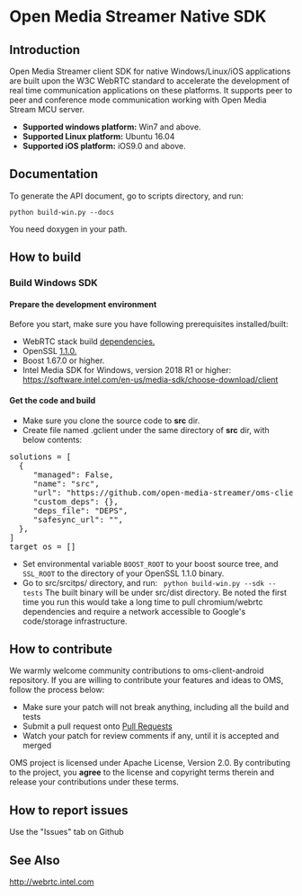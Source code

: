 # Open Media Streamer Native SDK

## Introduction
Open Media Streamer client SDK for native Windows/Linux/iOS applications are built upon the W3C WebRTC standard to accelerate the development of real time communication applications on these platforms. It supports peer to peer and conference mode communication working with Open Media Stream MCU server.

+ **Supported windows platform:** Win7 and above.<br>
+ **Supported Linux platform:** Ubuntu 16.04<br>
+ **Supported iOS platform:** iOS9.0 and above.

## Documentation
To generate the API document, go to scripts directory, and run:
````
python build-win.py --docs
````
You need doxygen in your path.

## How to build

### Build Windows SDK

#### Prepare the development environment
Before you start, make sure you have following prerequisites installed/built:

+ WebRTC stack build <a href="https://webrtc.org/native-code/development/prerequisite-sw/"> dependencies.</a>
+ OpenSSL <a href="https://www.openssl.org/source/openssl-1.1.0j.tar.gz">1.1.0.</a>
+ Boost 1.67.0 or higher. 
+ Intel Media SDK for Windows, version 2018 R1 or higher: <https://software.intel.com/en-us/media-sdk/choose-download/client>

#### Get the code and build
+ Make sure you clone the source code to **src** dir.
+ Create file named .gclient under the same directory of **src** dir, with below contents:<br>
<pre>
solutions = [ 
  {  
     "managed": False,  
     "name": "src",  
     "url": "https://github.com/open-media-streamer/oms-client-native.git",  
     "custom_deps": {},  
     "deps_file": "DEPS",  
     "safesync_url": "",  
  },  
]  
target_os = []  
</pre>
+ Set environmental variable ````BOOST_ROOT```` to your boost source tree, and ````SSL_ROOT```` to the directory of your OpenSSL 1.1.0 binary.
+ Go to src/srcitps/ directory, and run: ```` python build-win.py --sdk --tests```` The built binary will be under src/dist directory. Be noted the first time you run this would take a long time to pull chromium/webrtc dependencies and require a network accessible to Google's code/storage infrastructure.

## How to contribute
We warmly welcome community contributions to oms-client-android repository. If you are willing to contribute your features and ideas to OMS, follow the process below:

+ Make sure your patch will not break anything, including all the build and tests
+ Submit a pull request onto <a href="https://github.com/open-media-streamer/oms-client-native/pulls">Pull Requests</a>
+ Watch your patch for review comments if any, until it is accepted and merged

OMS project is licensed under Apache License, Version 2.0. By contributing to the project, you **agree** to the license and copyright terms therein and release your contributions under these terms.

## How to report issues
Use the "Issues" tab on Github

## See Also
http://webrtc.intel.com
 

